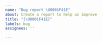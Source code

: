 ```yaml
---
name: "Bug report \U0001F41E"
about: Create a report to help us improve
title: "[\U0001F41E]"
labels: bug
assignees: ''

---
```



